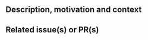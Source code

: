 ## Description, motivation and context
<!--- Describe your changes in detail -->
<!--- Why is this change required? What problem does it solve? -->

## Related issue(s) or PR(s)
<!--- GH issue number -->
